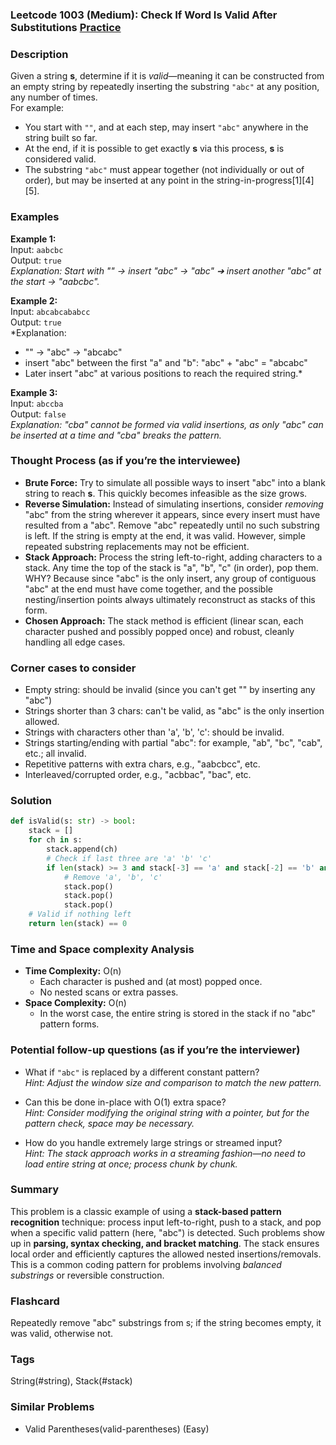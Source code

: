 ### Leetcode 1003 (Medium): Check If Word Is Valid After Substitutions [Practice](https://leetcode.com/problems/check-if-word-is-valid-after-substitutions)

### Description  
Given a string **s**, determine if it is *valid*—meaning it can be constructed from an empty string by repeatedly inserting the substring `"abc"` at any position, any number of times.  
For example:  
- You start with `""`, and at each step, may insert `"abc"` anywhere in the string built so far.  
- At the end, if it is possible to get exactly **s** via this process, **s** is considered valid.  
- The substring `"abc"` must appear together (not individually or out of order), but may be inserted at any point in the string-in-progress[1][4][5].

### Examples  

**Example 1:**  
Input: `aabcbc`  
Output: `true`  
*Explanation: Start with "" → insert "abc" → "abc" ➔ insert another "abc" at the start → "aabcbc".*

**Example 2:**  
Input: `abcabcababcc`  
Output: `true`  
*Explanation:  
- "" → "abc" → "abcabc"  
- insert "abc" between the first "a" and "b": "abc" + "abc" = "abcabc"  
- Later insert "abc" at various positions to reach the required string.*

**Example 3:**  
Input: `abccba`  
Output: `false`  
*Explanation: "cba" cannot be formed via valid insertions, as only "abc" can be inserted at a time and "cba" breaks the pattern.*

### Thought Process (as if you’re the interviewee)  
- **Brute Force:** Try to simulate all possible ways to insert "abc" into a blank string to reach **s**. This quickly becomes infeasible as the size grows.
- **Reverse Simulation:** Instead of simulating insertions, consider *removing* "abc" from the string wherever it appears, since every insert must have resulted from a "abc". Remove "abc" repeatedly until no such substring is left. If the string is empty at the end, it was valid. However, simple repeated substring replacements may not be efficient.
- **Stack Approach:** Process the string left-to-right, adding characters to a stack. Any time the top of the stack is "a", "b", "c" (in order), pop them. WHY? Because since "abc" is the only insert, any group of contiguous "abc" at the end must have come together, and the possible nesting/insertion points always ultimately reconstruct as stacks of this form.  
- **Chosen Approach:** The stack method is efficient (linear scan, each character pushed and possibly popped once) and robust, cleanly handling all edge cases.

### Corner cases to consider  
- Empty string: should be invalid (since you can't get "" by inserting any "abc")
- Strings shorter than 3 chars: can't be valid, as "abc" is the only insertion allowed.
- Strings with characters other than 'a', 'b', 'c': should be invalid.
- Strings starting/ending with partial "abc": for example, "ab", "bc", "cab", etc.; all invalid.
- Repetitive patterns with extra chars, e.g., "aabcbcc", etc.
- Interleaved/corrupted order, e.g., "acbbac", "bac", etc.

### Solution

```python
def isValid(s: str) -> bool:
    stack = []
    for ch in s:
        stack.append(ch)
        # Check if last three are 'a' 'b' 'c'
        if len(stack) >= 3 and stack[-3] == 'a' and stack[-2] == 'b' and stack[-1] == 'c':
            # Remove 'a', 'b', 'c'
            stack.pop()
            stack.pop()
            stack.pop()
    # Valid if nothing left
    return len(stack) == 0
```

### Time and Space complexity Analysis  

- **Time Complexity:** O(n)
  - Each character is pushed and (at most) popped once.  
  - No nested scans or extra passes.
- **Space Complexity:** O(n)
  - In the worst case, the entire string is stored in the stack if no "abc" pattern forms.

### Potential follow-up questions (as if you’re the interviewer)  

- What if `"abc"` is replaced by a different constant pattern?  
  *Hint: Adjust the window size and comparison to match the new pattern.*

- Can this be done in-place with O(1) extra space?  
  *Hint: Consider modifying the original string with a pointer, but for the pattern check, space may be necessary.*

- How do you handle extremely large strings or streamed input?  
  *Hint: The stack approach works in a streaming fashion—no need to load entire string at once; process chunk by chunk.*

### Summary
This problem is a classic example of using a **stack-based pattern recognition** technique: process input left-to-right, push to a stack, and pop when a specific valid pattern (here, "abc") is detected. Such problems show up in **parsing, syntax checking, and bracket matching**. The stack ensures local order and efficiently captures the allowed nested insertions/removals. This is a common coding pattern for problems involving *balanced substrings* or reversible construction.


### Flashcard
Repeatedly remove "abc" substrings from s; if the string becomes empty, it was valid, otherwise not.

### Tags
String(#string), Stack(#stack)

### Similar Problems
- Valid Parentheses(valid-parentheses) (Easy)